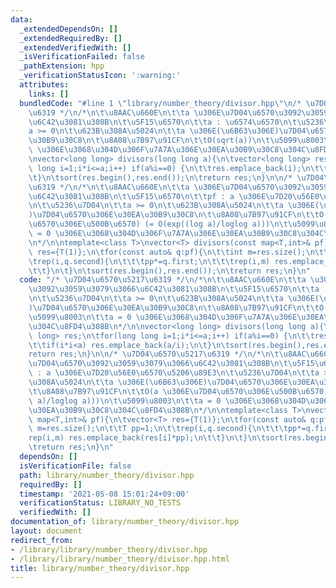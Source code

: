 ```yaml
---
data:
  _extendedDependsOn: []
  _extendedRequiredBy: []
  _extendedVerifiedWith: []
  _isVerificationFailed: false
  _pathExtension: hpp
  _verificationStatusIcon: ':warning:'
  attributes:
    links: []
  bundledCode: "#line 1 \"library/number_theory/divisor.hpp\"\n/* \u7D04\u6570\u5217\
    \u6319 */\n/*\n\t\u8AAC\u660E\n\t\ta \u306E\u7D04\u6570\u3092\u3059\u3079\u3066\
    \u6C42\u3081\u308B\n\t\u5F15\u6570\n\t\ta : \u6574\u6570\n\t\u5236\u7D04\n\t\t\
    a >= 0\n\t\u623B\u308A\u5024\n\t\ta \u306E(\u6B63\u306E)\u7D04\u6570\u306E\u30EA\
    \u30B9\u30C8\n\t\u8A08\u7B97\u91CF\n\t\tO(sqrt(a))\n\t\u5099\u8003\n\t\ta = 0\
    \ \u306E\u3068\u304D\u306F\u7A7A\u306E\u30EA\u30B9\u30C8\u304C\u8FD4\u308B\n*/\n\
    \nvector<long long> divisors(long long a){\n\tvector<long long> res;\n\tfor(long\
    \ long i=1;i*i<=a;i++) if(a%i==0) {\n\t\tres.emplace_back(i);\n\t\tif(i*i<a) res.emplace_back(a/i);\n\
    \t}\n\tsort(res.begin(),res.end());\n\treturn res;\n}\n\n/* \u7D04\u6570\u5217\
    \u6319 */\n/*\n\t\u8AAC\u660E\n\t\ta \u306E\u7D04\u6570\u3092\u3059\u3079\u3066\
    \u6C42\u3081\u308B\n\t\u5F15\u6570\n\t\tpf : a \u306E\u7D20\u56E0\u6570\u5206\u89E3\
    \n\t\u5236\u7D04\n\t\ta >= 0\n\t\u623B\u308A\u5024\n\t\ta \u306E(\u6B63\u306E\
    )\u7D04\u6570\u306E\u30EA\u30B9\u30C8\n\t\u8A08\u7B97\u91CF\n\t\tO(a \u306E\u7D04\
    \u6570\u306E\u500B\u6570) (= O(exp((log a)/loglog a)))\n\t\u5099\u8003\n\t\ta\
    \ = 0 \u306E\u3068\u304D\u306F\u7A7A\u306E\u30EA\u30B9\u30C8\u304C\u8FD4\u308B\
    \n*/\n\ntemplate<class T>\nvector<T> divisors(const map<T,int>& pf){\n\tvector<T>\
    \ res={T(1)};\n\tfor(const auto& q:pf){\n\t\tint m=res.size();\n\t\tT pp=1;\n\t\
    \trep(i,q.second){\n\t\t\tpp*=q.first;\n\t\t\trep(i,m) res.emplace_back(res[i]*pp);\n\
    \t\t}\n\t}\n\tsort(res.begin(),res.end());\n\treturn res;\n}\n"
  code: "/* \u7D04\u6570\u5217\u6319 */\n/*\n\t\u8AAC\u660E\n\t\ta \u306E\u7D04\u6570\
    \u3092\u3059\u3079\u3066\u6C42\u3081\u308B\n\t\u5F15\u6570\n\t\ta : \u6574\u6570\
    \n\t\u5236\u7D04\n\t\ta >= 0\n\t\u623B\u308A\u5024\n\t\ta \u306E(\u6B63\u306E\
    )\u7D04\u6570\u306E\u30EA\u30B9\u30C8\n\t\u8A08\u7B97\u91CF\n\t\tO(sqrt(a))\n\t\
    \u5099\u8003\n\t\ta = 0 \u306E\u3068\u304D\u306F\u7A7A\u306E\u30EA\u30B9\u30C8\
    \u304C\u8FD4\u308B\n*/\n\nvector<long long> divisors(long long a){\n\tvector<long\
    \ long> res;\n\tfor(long long i=1;i*i<=a;i++) if(a%i==0) {\n\t\tres.emplace_back(i);\n\
    \t\tif(i*i<a) res.emplace_back(a/i);\n\t}\n\tsort(res.begin(),res.end());\n\t\
    return res;\n}\n\n/* \u7D04\u6570\u5217\u6319 */\n/*\n\t\u8AAC\u660E\n\t\ta \u306E\
    \u7D04\u6570\u3092\u3059\u3079\u3066\u6C42\u3081\u308B\n\t\u5F15\u6570\n\t\tpf\
    \ : a \u306E\u7D20\u56E0\u6570\u5206\u89E3\n\t\u5236\u7D04\n\t\ta >= 0\n\t\u623B\
    \u308A\u5024\n\t\ta \u306E(\u6B63\u306E)\u7D04\u6570\u306E\u30EA\u30B9\u30C8\n\
    \t\u8A08\u7B97\u91CF\n\t\tO(a \u306E\u7D04\u6570\u306E\u500B\u6570) (= O(exp((log\
    \ a)/loglog a)))\n\t\u5099\u8003\n\t\ta = 0 \u306E\u3068\u304D\u306F\u7A7A\u306E\
    \u30EA\u30B9\u30C8\u304C\u8FD4\u308B\n*/\n\ntemplate<class T>\nvector<T> divisors(const\
    \ map<T,int>& pf){\n\tvector<T> res={T(1)};\n\tfor(const auto& q:pf){\n\t\tint\
    \ m=res.size();\n\t\tT pp=1;\n\t\trep(i,q.second){\n\t\t\tpp*=q.first;\n\t\t\t\
    rep(i,m) res.emplace_back(res[i]*pp);\n\t\t}\n\t}\n\tsort(res.begin(),res.end());\n\
    \treturn res;\n}\n"
  dependsOn: []
  isVerificationFile: false
  path: library/number_theory/divisor.hpp
  requiredBy: []
  timestamp: '2021-05-08 15:01:24+09:00'
  verificationStatus: LIBRARY_NO_TESTS
  verifiedWith: []
documentation_of: library/number_theory/divisor.hpp
layout: document
redirect_from:
- /library/library/number_theory/divisor.hpp
- /library/library/number_theory/divisor.hpp.html
title: library/number_theory/divisor.hpp
---
```

